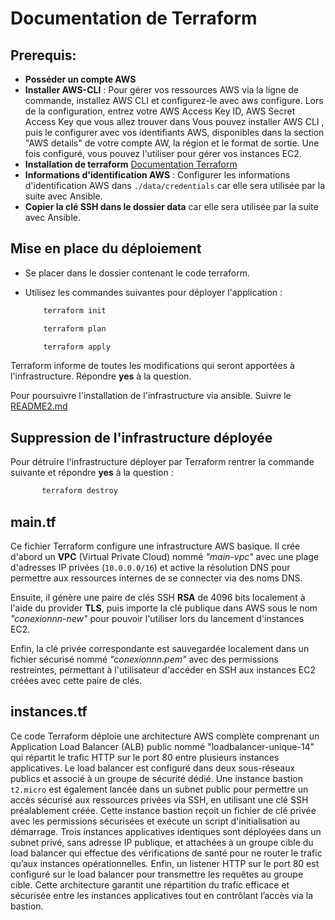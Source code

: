 # Documentation de Terraform

## Prerequis:

- **Posséder un compte AWS**  
- **Installer AWS-CLI** : Pour gérer vos ressources AWS via la ligne de commande, installez AWS CLI et configurez-le avec aws configure. Lors de la configuration, entrez votre AWS Access Key ID, AWS Secret Access Key que vous allez trouver dans Vous pouvez installer AWS CLI , puis le configurer avec vos identifiants AWS, disponibles dans la section "AWS details" de votre compte AW, la région et le format de sortie. Une fois configuré, vous pouvez l'utiliser pour gérer vos instances EC2.
- **Installation de terraform** [Documentation Terraform](https://developer.hashicorp.com/terraform/install)
- **Informations d'identification AWS** : Configurer les informations d'identification AWS dans `./data/credentials` car elle sera utilisée par la suite avec Ansible.
- **Copier la clé SSH dans le dossier data** car elle sera utilisée par la suite avec Ansible.

## Mise en place du déploiement

 - Se placer dans le dossier contenant le code terraform.
 - Utilisez les commandes suivantes pour déployer l'application :
    
    ```bash
        terraform init
    ```
    ```bash
        terraform plan
    ```
    ```bash
        terraform apply
    ```
  Terraform informe de toutes les modifications qui seront apportées à l'infrastructure. Répondre **yes** à la question.

  Pour poursuivre l'installation de l'infrastructure via ansible. Suivre le [README2.md](https://github.com/RaphDuf/HACKATHON-IPSSI-equipe6/blob/infrastructure/README2.md)

## Suppression de l'infrastructure déployée 

Pour détruire l'infrastructure déployer par Terraform rentrer la commande suivante et répondre **yes** à la question : 

 ```bash
        terraform destroy
  ```


## main.tf
Ce fichier Terraform configure une infrastructure AWS basique. Il crée d'abord un **VPC** (Virtual Private Cloud) nommé *"main-vpc"* avec une plage d'adresses IP privées (`10.0.0.0/16`) et active la résolution DNS pour permettre aux ressources internes de se connecter via des noms DNS. 

Ensuite, il génère une paire de clés SSH **RSA** de 4096 bits localement à l'aide du provider **TLS**, puis importe la clé publique dans AWS sous le nom *"conexionnn-new"* pour pouvoir l'utiliser lors du lancement d'instances EC2. 

Enfin, la clé privée correspondante est sauvegardée localement dans un fichier sécurisé nommé *"conexionnn.pem"* avec des permissions restreintes, permettant à l'utilisateur d'accéder en SSH aux instances EC2 créées avec cette paire de clés.

## instances.tf
Ce code Terraform déploie une architecture AWS complète comprenant un Application Load Balancer (ALB) public nommé "loadbalancer-unique-14" qui répartit le trafic HTTP sur le port 80 entre plusieurs instances applicatives. Le load balancer est configuré dans deux sous-réseaux publics et associé à un groupe de sécurité dédié. Une instance bastion `t2.micro` est également lancée dans un subnet public pour permettre un accès sécurisé aux ressources privées via SSH, en utilisant une clé SSH préalablement créée. Cette instance bastion reçoit un fichier de clé privée avec les permissions sécurisées et exécute un script d'initialisation au démarrage. Trois instances applicatives identiques sont déployées dans un subnet privé, sans adresse IP publique, et attachées à un groupe cible du load balancer qui effectue des vérifications de santé pour ne router le trafic qu’aux instances opérationnelles. Enfin, un listener HTTP sur le port 80 est configuré sur le load balancer pour transmettre les requêtes au groupe cible. Cette architecture garantit une répartition du trafic efficace et sécurisée entre les instances applicatives tout en contrôlant l’accès via la bastion.



